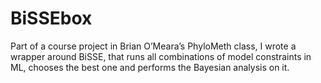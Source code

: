 # BiSSEbox

Part of a course project in Brian O’Meara’s PhyloMeth class, I wrote a wrapper around BiSSE, that runs all combinations of model constraints in ML, chooses the best one and performs the Bayesian analysis on it.
